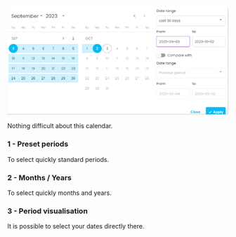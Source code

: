 ![](.gitbook/image-20231003-102636.png)

Nothing difficult about this calendar.


### 1 - Preset periods
To select quickly standard periods. 


### 2 - Months / Years
To select quickly months and years.


### 3 - Period visualisation 
It is possible to select your dates directly there.



